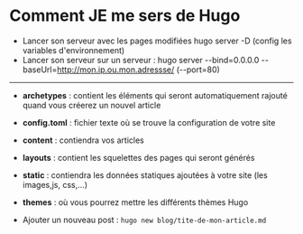 # Comment JE me sers de Hugo

* Lancer son serveur avec les pages modifiées hugo server -D (config les variables d'environnement)
* Lancer son serveur sur un serveur : hugo server --bind=0.0.0.0 --baseUrl=http://mon.ip.ou.mon.adressse/ (--port=80)

-------------------------------------------------------
* __archetypes__ : contient les éléments qui seront automatiquement rajouté quand vous créerez un nouvel article
* __config.toml__ : fichier texte où se trouve la configuration de votre site
* __content__ : contiendra vos articles
* __layouts__ : contient les squelettes des pages qui seront générés
* __static__ : contiendra les données statiques ajoutées à votre site (les images,js, css,…)
* __themes__ : où vous pourrez mettre les différents thèmes Hugo

* Ajouter un nouveau post : `hugo new blog/tite-de-mon-article.md`

